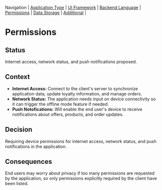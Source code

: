 Navigation |
[Application Type](https://github.com/zoegoodwin/CPRG303_ADR/blob/main/App_Type.md) |
[UI Framework](https://github.com/zoegoodwin/CPRG303_ADR/blob/main/UI_Framework.md) |
[Backend Language](https://github.com/zoegoodwin/CPRG303_ADR/blob/main/Backend_Language.md) |
[Permissions](https://github.com/zoegoodwin/CPRG303_ADR/blob/main/Permissions.md) |
[Data Storage](https://github.com/zoegoodwin/CPRG303_ADR/blob/main/Data_Storage.md) |
[Additional](https://github.com/zoegoodwin/CPRG303_ADR/blob/main/Additional.md) |

# Permissions

## Status

Internet access, network status, and push notifications proposed.

## Context

- **Internet Access:** Connect to the client's server to synchronize application data, update loyalty information, and manage orders.
- **Network Status:** The application needs input on device connectivity so it can trigger the offline mode feature if needed.
- **Push Notofications:** Will enable the end user's device to receive notifications about offers, products, and order updates.

## Decision

Requiring device permissions for internet access, network status, and push notifications in the application.

## Consequences

End users may worry about privacy if too many permissions are requested by the application, so only permissions explicitly required by the client have been listed.
